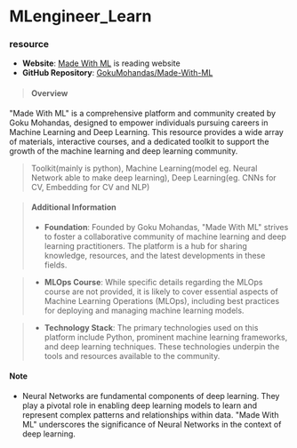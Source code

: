 # MLengineer_Learn

### resource
- **Website**: [Made With ML](https://madewithml.com/) is reading website
- **GitHub Repository**: [GokuMohandas/Made-With-ML](https://github.com/GokuMohandas/Made-With-ML)

> #### Overview
"Made With ML" is a comprehensive platform and community created by Goku Mohandas, designed to empower individuals pursuing careers in Machine Learning and Deep Learning. This resource provides a wide array of materials, interactive courses, and a dedicated toolkit to support the growth of the machine learning and deep learning community.
> Toolkit(mainly is python), Machine Learning(model eg. Neural Network able to make deep learning), Deep Learning(eg. CNNs for CV, Embedding for CV and NLP)

> #### Additional Information
> - **Foundation**: Founded by Goku Mohandas, "Made With ML" strives to foster a collaborative community of machine learning and deep learning practitioners. The platform is a hub for sharing knowledge, resources, and the latest developments in these fields.

> - **MLOps Course**: While specific details regarding the MLOps course are not provided, it is likely to cover essential aspects of Machine Learning Operations (MLOps), including best practices for deploying and managing machine learning models.

> - **Technology Stack**: The primary technologies used on this platform include Python, prominent machine learning frameworks, and deep learning techniques. These technologies underpin the tools and resources available to the community.

#### Note
- Neural Networks are fundamental components of deep learning. They play a pivotal role in enabling deep learning models to learn and represent complex patterns and relationships within data. "Made With ML" underscores the significance of Neural Networks in the context of deep learning.